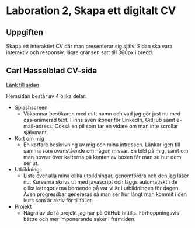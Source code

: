 # Laboration 2, Skapa ett digitalt CV

## Uppgiften

Skapa ett interaktivt CV där man presenterar sig själv. Sidan ska vara interaktiv och responsiv, lägre gränsen satt till 360px i bredd.

## Carl Hasselblad CV-sida

[Länk till sidan](https://lysmac.github.io/Labb2/)

Hemsidan består av 4 olika delar:

- Splashscreen
  - Väkomnar besökaren med mitt namn och vad jag gör just nu med css-animerad text. Finns även ikoner för LinkedIn, GitHub samt e-mail-adress. Också en pil som tar en vidare om man inte scrollar självmant.
- Kort om mig
  - En kortare beskrivning av mig och mina intressen. Länkar igen till samma som ovanstående om någon missar. En bild på mig, samt om man hovrar över katterna på kanten av boxen får man se hur dem ser ut.
- Utbildning
  - Lista över alla mina olika utbildningar, genomfördra och den jag läser nu. Kurserna skrivs ut med javascript och läggs automatiskt i de olika kategorierna beroende på var vi är i utbildningen för dagen. Även progressbar genereras så man ser hur långt man kommit i den kurs som är aktiv för tillfället.
- Projekt
  - Några av de få projekt jag har på GitHub hittills. Förhoppningsvis bättre och mer imponerande saker i framtiden.
